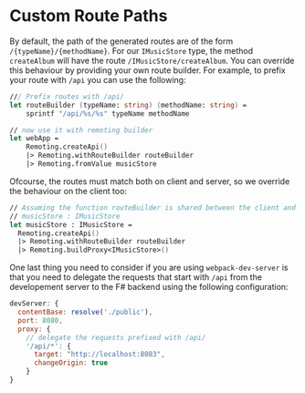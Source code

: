 # Custom Route Paths 

By default, the path of the generated routes are of the form `/{typeName}/{methodName}`. For our `IMusicStore` type, the method `createAlbum` will have the route `/IMusicStore/createAlbum`. You can override this behaviour by providing your own route builder. For example, to prefix your route with `/api` you can use the following:

```fs
/// Prefix routes with /api/
let routeBuilder (typeName: string) (methodName: string) = 
    sprintf "/api/%s/%s" typeName methodName

// now use it with remoting builder
let webApp = 
    Remoting.createApi()
    |> Remoting.withRouteBuilder routeBuilder
    |> Remoting.fromValue musicStore 
```
Ofcourse, the routes must match both on client and server, so we override the behaviour on the client too:
```fs
// Assuming the function routeBuilder is shared between the client and server
// musicStore : IMusicStore
let musicStore : IMusicStore = 
  Remoting.createApi()
  |> Remoting.withRouteBuilder routeBuilder 
  |> Remoting.buildProxy<IMusicStore>() 
```
One last thing you need to consider if you are using `webpack-dev-server` is that you need to delegate the requests that start with `/api` from the developement server to the F# backend using the following configuration:
```js
devServer: {
  contentBase: resolve('./public'),
  port: 8080,
  proxy: {
    // delegate the requests prefixed with /api/
    '/api/*': {
      target: "http://localhost:8083",
      changeOrigin: true
    }
}
```